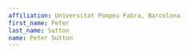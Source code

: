 ```yaml
---
affiliation: Universitat Pompeu Fabra, Barcelona
first_name: Peter
last_name: Sutton
name: Peter Sutton
---
```

